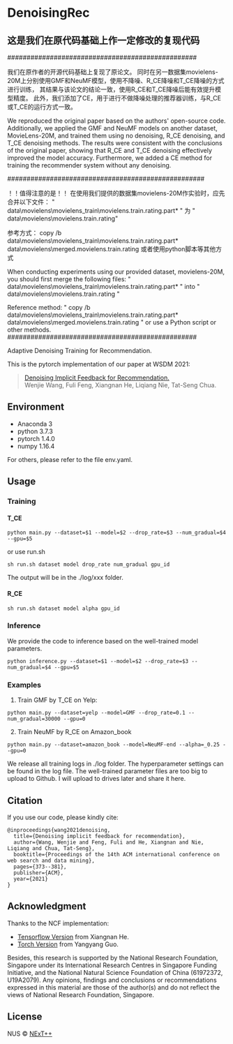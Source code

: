 # DenoisingRec
## 这是我们在原代码基础上作一定修改的复现代码
#################################################

我们在原作者的开源代码基础上复现了原论文。
同时在另一数据集movielens-20M上分别使用GMF和NeuMF模型，使用不降噪、R_CE降噪和T_CE降噪的方式进行训练，
其结果与该论文的结论一致，使用R_CE和T_CE降噪后能有效提升模型精度。
此外，我们添加了CE，用于进行不做降噪处理的推荐器训练，与R_CE或T_CE的运行方式一致。

We reproduced the original paper based on the authors' open-source code. 
Additionally, we applied the GMF and NeuMF models on another dataset, MovieLens-20M, and trained them using no denoising, R_CE denoising, and T_CE denoising methods.
The results were consistent with the conclusions of the original paper, showing that R_CE and T_CE denoising effectively improved the model accuracy. 
Furthermore, we added a CE method for training the recommender system without any denoising.

###################################################

！！值得注意的是！！
在使用我们提供的数据集movielens-20M作实验时，应先合并以下文件：
" data\movielens\movielens_train\movielens.train.rating.part* "
为 
" data\movielens\movielens.train.rating"

参考方式：
copy /b data\movielens\movielens_train\movielens.train.rating.part* data\movielens\merged.movielens.train.rating
或者使用python脚本等其他方式


When conducting experiments using our provided dataset, movielens-20M, you should first merge the following files:
" data\movielens\movielens_train\movielens.train.rating.part* "
into 
" data\movielens\movielens.train.rating "

Reference method:
" copy /b data\movielens\movielens_train\movielens.train.rating.part* data\movielens\merged.movielens.train.rating "
or use a Python script or other methods.
#################################################

Adaptive Denoising Training for Recommendation.

This is the pytorch implementation of our paper at WSDM 2021:

> [Denoising Implicit Feedback for Recommendation.](https://arxiv.org/abs/2006.04153)<br>
> Wenjie Wang, Fuli Feng, Xiangnan He, Liqiang Nie, Tat-Seng Chua.

## Environment
- Anaconda 3
- python 3.7.3
- pytorch 1.4.0
- numpy 1.16.4 

For others, please refer to the file env.yaml.

## Usage

### Training
#### T_CE
```
python main.py --dataset=$1 --model=$2 --drop_rate=$3 --num_gradual=$4 --gpu=$5
```
or use run.sh
```
sh run.sh dataset model drop_rate num_gradual gpu_id
```
The output will be in the ./log/xxx folder.

#### R_CE
```
sh run.sh dataset model alpha gpu_id
```
### Inference
We provide the code to inference based on the well-trained model parameters.
```
python inference.py --dataset=$1 --model=$2 --drop_rate=$3 --num_gradual=$4 --gpu=$5
```
### Examples
1. Train GMF by T_CE on Yelp:
```
python main.py --dataset=yelp --model=GMF --drop_rate=0.1 --num_gradual=30000 --gpu=0
```
2. Train NeuMF by R_CE on Amazon_book
```
python main.py --dataset=amazon_book --model=NeuMF-end --alpha=_0.25 --gpu=0
```
We release all training logs in ./log folder. The hyperparameter settings can be found in the log file. 
The well-trained parameter files are too big to upload to Github. I will upload to drives later and share it here.

## Citation  
If you use our code, please kindly cite:

```
@inproceedings{wang2021denoising,
  title={Denoising implicit feedback for recommendation},
  author={Wang, Wenjie and Feng, Fuli and He, Xiangnan and Nie, Liqiang and Chua, Tat-Seng},
  booktitle={Proceedings of the 14th ACM international conference on web search and data mining},
  pages={373--381},
  publisher={ACM},
  year={2021}
}
```
## Acknowledgment

Thanks to the NCF implementation:
- [Tensorflow Version](https://github.com/hexiangnan/neural_collaborative_filtering) from Xiangnan He. 
- [Torch Version](https://github.com/guoyang9/NCF) from Yangyang Guo.

Besides, this research is supported by the National Research Foundation, Singapore under its International Research Centres in Singapore Funding Initiative, and the National Natural Science Foundation of China (61972372, U19A2079). Any opinions, findings and conclusions or recommendations expressed in this material are those of the author(s) and do not reflect the views of National Research Foundation, Singapore. 

## License

NUS © [NExT++](https://nextcenter.org/)
